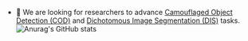 - 👯 We are looking for researchers to advance [Camouflaged Object Detection (COD)](https://dengpingfan.github.io/pages/COD.html) and [Dichotomous Image Segmentation (DIS)](https://xuebinqin.github.io/dis/index.html) tasks. 
![Anurag's GitHub stats](https://github-readme-stats.vercel.app/api?username=DengPingFan&show_icons=true&theme=radical)  



